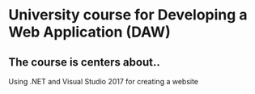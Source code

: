# University course for Developing a Web Application (DAW)

## The course is centers about..

Using .NET and Visual Studio 2017 for creating a website
